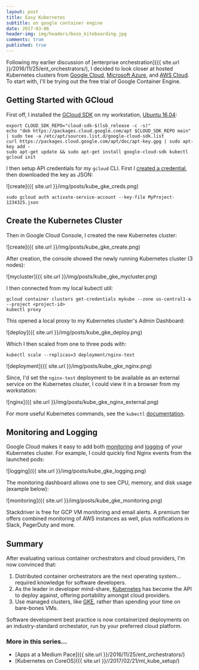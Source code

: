 ```yaml
---
layout: post
title: Easy Kubernetes
subtitle: on google container engine
date: 2017-03-06
header-img: img/headers/bozo_kiteboarding.jpg
comments: true
published: true
---
```


Following my earlier discussion of [enterprise orchestration]({{ site.url }}/2016/11/25/ent_orchestrators/), I decided to look closer at hosted Kubernetes clusters from [Google Cloud](https://cloud.google.com/container-engine/),  [Microsoft Azure](https://docs.microsoft.com/en-us/azure/container-service/container-service-kubernetes-walkthrough), and [AWS Cloud](https://aws.amazon.com/quickstart/architecture/heptio-kubernetes/).  To start with, I'll be trying out the free trial of Google Container Engine.

## Getting Started with GCloud

First off, I installed the [GCloud SDK](https://cloud.google.com/sdk/#Quick_Start) on my workstation, [Ubuntu 16.04](https://cloud.google.com/sdk/docs/quickstart-debian-ubuntu):

    export CLOUD_SDK_REPO="cloud-sdk-$(lsb_release -c -s)"
    echo "deb https://packages.cloud.google.com/apt $CLOUD_SDK_REPO main" | sudo tee -a /etc/apt/sources.list.d/google-cloud-sdk.list
    curl https://packages.cloud.google.com/apt/doc/apt-key.gpg | sudo apt-key add -
    sudo apt-get update && sudo apt-get install google-cloud-sdk kubectl
    gcloud init

I then setup API credentials for my `gcloud` CLI.  First I [created a credential](https://console.cloud.google.com/apis/credentials/serviceaccountkey), then downloaded the key as JSON:

![create]({{ site.url }}/img/posts/kube_gke_creds.png)

    sudo gcloud auth activate-service-account --key-file MyProject-1234325.json

## Create the Kubernetes Cluster

Then in Google Cloud Console, I created the new Kubernetes cluster:

![create]({{ site.url }}/img/posts/kube_gke_create.png)

After creation, the console showed the newly running Kubernetes cluster (3 nodes):

![mycluster]({{ site.url }}/img/posts/kube_gke_mycluster.png)

I then connected from my local kubectl util:

    gcloud container clusters get-credentials mykube --zone us-central1-a --project <project-id>
    kubectl proxy

This opened a local proxy to my Kubernetes cluster's Admin Dashboard:

![deploy]({{ site.url }}/img/posts/kube_gke_deploy.png)

Which I then scaled from one to three pods with:

    kubectl scale --replicas=3 deployment/nginx-test

![deployment]({{ site.url }}/img/posts/kube_gke_nginx.png)

Since, I'd set the `nginx-test` deployment to be available as an external service on the Kubernetes clsuter, I could view it in a browser from my workstation:

![nginx]({{ site.url }}/img/posts/kube_gke_nginx_external.png)

For more useful Kubernetes commands, see the `kubectl` [documentation](https://kubernetes.io/docs/user-guide/kubectl/kubectl_completion/).

## Monitoring and Logging

Google Cloud makes it easy to add both [monitoring](https://cloud.google.com/monitoring/) and [logging](https://cloud.google.com/logging/) of your Kubernetes cluster.  For example, I could quickly find Nginx events from the launched pods:  

![logging]({{ site.url }}/img/posts/kube_gke_logging.png)

The monitoring dashboard allows one to see CPU, memory, and disk usage (example below):

![monitoring]({{ site.url }}/img/posts/kube_gke_monitoring.png)

Stackdriver is free for GCP VM monitoring and email alerts.  A premium tier offers combined monitoring of AWS instances as well, plus notifications in Slack, PagerDuty and more. 

## Summary

After evaluating various container orchestrators and cloud providers, I'm now convinced that:

1. Distributed container orchestrators are the next operating system... required knowledge for software developers.
2. As the leader in developer mind-share, [Kubernetes](https://kubernetes.io/) has become the API to deploy against, offering portability amongst cloud providers.
3. Use managed clusters, like [GKE](https://cloud.google.com/container-engine/), rather than spending your time on bare-bones VMs.

Software development best practice is now containerized deployments on an industry-standard orchestator, run by your preferred cloud platform.
 
### More in this series...
* [Apps at a Medium Pace]({{ site.url }}/2016/11/25/ent_orchestrators/)
* [Kubernetes on CoreOS]({{ site.url }}//2017/02/21/ml_kube_setup/)